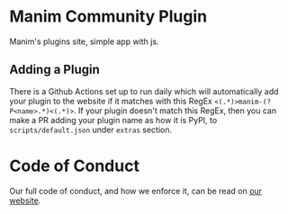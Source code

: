 # Manim Community Plugin

Manim's plugins site, simple app with js.

## Adding a Plugin

There is a Github Actions set up to run daily which will automatically add your plugin to the website if it matches with this RegEx `<(.*)>manim-(?P<name>.*)<(.*)>`. If your plugin doesn't match this RegEx, then you can make a PR adding your plugin name as how it is PyPI, to `scripts/default.json` under `extras` section.

# Code of Conduct

Our full code of conduct, and how we enforce it, can be read on [our website](https://docs.manim.community/en/latest/conduct.html).
